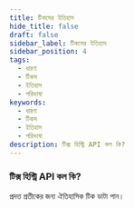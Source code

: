 ```yaml
---
title: টিকসের ইতিহাস
hide_title: false
draft: false
sidebar_label: টিকসের ইতিহাস
sidebar_position: 4
tags:
  - ধারণা
  - টিকস
  - ইতিহাস
  - পরিভাষা
keywords:
  - ধারণা
  - টিকস
  - ইতিহাস
  - পরিভাষা
description: টিক্স হিস্ট্রি API কল কি?
---
```


### টিক্স হিস্ট্রি API কল কি?

প্রদত্ত প্রতীকের জন্য ঐতিহাসিক টিক ডাটা পান।
